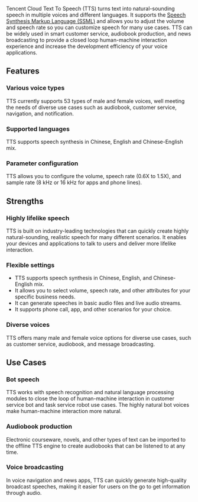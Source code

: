 Tencent Cloud Text To Speech (TTS) turns text into natural-sounding speech in multiple voices and different languages. It supports the [Speech Synthesis Markup Language (SSML)](https://intl.cloud.tencent.com/document/product/1154/47883) and allows you to adjust the volume and speech rate so you can customize speech for many use cases. TTS can be widely used in smart customer service, audiobook production, and news broadcasting to provide a closed loop human-machine interaction experience and increase the development efficiency of your voice applications.

## Features

### Various voice types
TTS currently supports 53 types of male and female voices, well meeting the needs of diverse use cases such as audiobook, customer service, navigation, and notification.

### Supported languages
TTS supports speech synthesis in Chinese, English and Chinese-English mix.

### Parameter configuration
TTS allows you to configure the volume, speech rate (0.6X to 1.5X), and sample rate (8 kHz or 16 kHz for apps and phone lines).



## Strengths

### Highly lifelike speech

TTS is built on industry-leading technologies that can quickly create highly natural-sounding, realistic speech for many different scenarios. It enables your devices and applications to talk to users and deliver more lifelike interaction.   

### Flexible settings

 - TTS supports speech synthesis in Chinese, English, and Chinese-English mix.
 - It allows you to select volume, speech rate, and other attributes for your specific business needs.
 - It can generate speeches in basic audio files and live audio streams.
 - It supports phone call, app, and other scenarios for your choice.

### Diverse voices

TTS offers many male and female voice options for diverse use cases, such as customer service, audiobook, and message broadcasting.



## Use Cases

### Bot speech

TTS works with speech recognition and natural language processing modules to close the loop of human-machine interaction in customer service bot and task service robot use cases. The highly natural bot voices make human-machine interaction more natural.

### Audiobook production

Electronic courseware, novels, and other types of text can be imported to the offline TTS engine to create audiobooks that can be listened to at any time.

### Voice broadcasting

In voice navigation and news apps, TTS can quickly generate high-quality broadcast speeches, making it easier for users on the go to get information through audio.  

